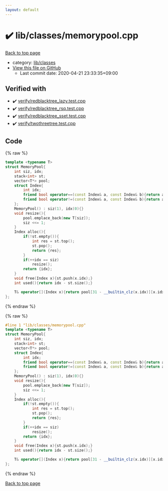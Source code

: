 ```yaml
---
layout: default
---
```


<!-- mathjax config similar to math.stackexchange -->
<script type="text/javascript" async
  src="https://cdnjs.cloudflare.com/ajax/libs/mathjax/2.7.5/MathJax.js?config=TeX-MML-AM_CHTML">
</script>
<script type="text/x-mathjax-config">
  MathJax.Hub.Config({
    TeX: { equationNumbers: { autoNumber: "AMS" }},
    tex2jax: {
      inlineMath: [ ['$','$'] ],
      processEscapes: true
    },
    "HTML-CSS": { matchFontHeight: false },
    displayAlign: "left",
    displayIndent: "2em"
  });
</script>

<script type="text/javascript" src="https://cdnjs.cloudflare.com/ajax/libs/jquery/3.4.1/jquery.min.js"></script>
<script src="https://cdn.jsdelivr.net/npm/jquery-balloon-js@1.1.2/jquery.balloon.min.js" integrity="sha256-ZEYs9VrgAeNuPvs15E39OsyOJaIkXEEt10fzxJ20+2I=" crossorigin="anonymous"></script>
<script type="text/javascript" src="../../../assets/js/copy-button.js"></script>
<link rel="stylesheet" href="../../../assets/css/copy-button.css" />


# :heavy_check_mark: lib/classes/memorypool.cpp

<a href="../../../index.html">Back to top page</a>

* category: <a href="../../../index.html#1a2816715ae26fbd9c4a8d3f916105a3">lib/classes</a>
* <a href="{{ site.github.repository_url }}/blob/master/lib/classes/memorypool.cpp">View this file on GitHub</a>
    - Last commit date: 2020-04-21 23:33:35+09:00




## Verified with

* :heavy_check_mark: <a href="../../../verify/verify/redblacktree_lazy.test.cpp.html">verify/redblacktree_lazy.test.cpp</a>
* :heavy_check_mark: <a href="../../../verify/verify/redblacktree_rsq.test.cpp.html">verify/redblacktree_rsq.test.cpp</a>
* :heavy_check_mark: <a href="../../../verify/verify/redblacktree_sset.test.cpp.html">verify/redblacktree_sset.test.cpp</a>
* :heavy_check_mark: <a href="../../../verify/verify/twothreetree.test.cpp.html">verify/twothreetree.test.cpp</a>


## Code

<a id="unbundled"></a>
{% raw %}
```cpp
template <typename T>
struct MemoryPool{
    int siz, idx;
    stack<int> st;
    vector<T*> pool;
    struct Index{
        int idx;
        friend bool operator==(const Index& a, const Index& b){return a.idx == b.idx;}
        friend bool operator!=(const Index& a, const Index& b){return a.idx != b.idx;}
    };
    MemoryPool() : siz(1), idx(0){}
    void resize(){
        pool.emplace_back(new T[siz]);
        siz <<= 1;
    }
    Index alloc(){
        if(!st.empty()){
            int res = st.top();
            st.pop();
            return {res};
        }
        if(++idx == siz)
            resize();
        return {idx};
    }
    void free(Index x){st.push(x.idx);}
    int used(){return idx - st.size();}

    T& operator[](Index x){return pool[31 - __builtin_clz(x.idx)][x.idx & ~(1 << (31 - __builtin_clz(x.idx)))];}
};


```
{% endraw %}

<a id="bundled"></a>
{% raw %}
```cpp
#line 1 "lib/classes/memorypool.cpp"
template <typename T>
struct MemoryPool{
    int siz, idx;
    stack<int> st;
    vector<T*> pool;
    struct Index{
        int idx;
        friend bool operator==(const Index& a, const Index& b){return a.idx == b.idx;}
        friend bool operator!=(const Index& a, const Index& b){return a.idx != b.idx;}
    };
    MemoryPool() : siz(1), idx(0){}
    void resize(){
        pool.emplace_back(new T[siz]);
        siz <<= 1;
    }
    Index alloc(){
        if(!st.empty()){
            int res = st.top();
            st.pop();
            return {res};
        }
        if(++idx == siz)
            resize();
        return {idx};
    }
    void free(Index x){st.push(x.idx);}
    int used(){return idx - st.size();}

    T& operator[](Index x){return pool[31 - __builtin_clz(x.idx)][x.idx & ~(1 << (31 - __builtin_clz(x.idx)))];}
};


```
{% endraw %}

<a href="../../../index.html">Back to top page</a>

